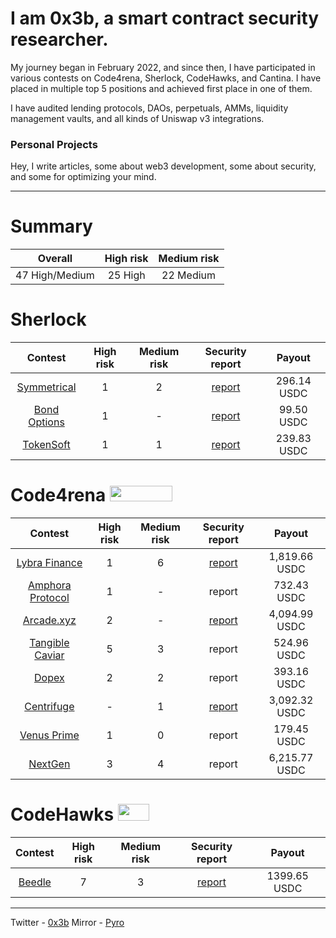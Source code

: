 # I am 0x3b, a smart contract security researcher.

My journey began in February 2022, and since then, I have participated in various contests on Code4rena, Sherlock, CodeHawks, and Cantina. I have placed in multiple top 5 positions and achieved first place in one of them.

I have audited lending protocols, DAOs, perpetuals, AMMs, liquidity management vaults, and all kinds of Uniswap v3 integrations.

### Personal Projects
Hey, I write articles, some about web3 development, some about security, and some for optimizing your mind.

---

# Summary

| Overall | High risk |  Medium risk |  
|:--:|:--:|:--:|
| 47 High/Medium | 25 High | 22 Medium | 

# Sherlock

| Contest | High risk | Medium risk | Security report | Payout |
|:--:|:--:|:--:|:--:|:--:|
| [Symmetrical](https://audits.sherlock.xyz/contests/85)| 1 | 2 | [report](https://github.com/0x3b33/portfolio/tree/master/sherlock/2023-06-symmetrical/report.md) | 296.14 USDC | 
| [Bond Options](https://audits.sherlock.xyz/contests/99) | 1 | - | [report](https://github.com/0x3b33/portfolio/blob/master/sherlock/2023-06-bond/report.md) | 99.50 USDC |  
| [TokenSoft](https://audits.sherlock.xyz/contests/100) | 1 | 1 | [report](https://github.com/0x3b33/portfolio/tree/master/sherlock/2023-06-tokensoft/report.md) | 239.83 USDC | 

# Code4rena <img src="https://code4rena.com/logos/c4-logo.svg" width=100 height=25>

| Contest | High risk | Medium risk | Security report  | Payout   |
|:--:|:--:|:--:|:--:|:--:|
| [Lybra Finance](https://code4rena.com/contests/2023-06-lybra-finance#top) | 1 | 6 | [report](https://github.com/0x3b33/portfolio/blob/master/c4/2023-06-lybra/report.md) | 1,819.66 USDC |
| [Amphora Protocol](https://code4rena.com/contests/2023-07-amphora-protocol#top) | 1 | - | report | 732.43 USDC|
| [Arcade.xyz](https://code4rena.com/contests/2023-07-arcadexyz#top) | 2 | - | [report](https://github.com/0x3b33/portfolio/blob/master/c4/2023-07-arcade/report.md)| 4,094.99 USDC |
| [Tangible Caviar](https://code4rena.com/contests/2023-08-tangible-caviar#top) | 5 | 3 | report | 524.96 USDC |
| [Dopex](https://code4rena.com/contests/2023-08-dopex#top) | 2 | 2 | report | 393.16 USDC|
| [Centrifuge](https://code4rena.com/contests/2023-09-centrifuge#top) | - | 1 | [report](https://github.com/0x3b33/portfolio/blob/master/c4/2023-09-centrifuge/report.md) | 3,092.32 USDC |
| [Venus Prime](https://code4rena.com/contests/2023-09-venus-prime#top) | 1 | 0 | report | 179.45 USDC |
| [NextGen](https://code4rena.com/audits/2023-10-nextgen#top) | 3 | 4 | report | 6,215.77 USDC |

# CodeHawks <img src="https://res.cloudinary.com/droqoz7lg/image/upload/v1689080263/snhkgvtsidryjdtx0pce.png" width=50 height=27>

| Contest | High risk | Medium risk | Security report | Payout |
|:--:|:--:|:--:|:--:|:--:|
| [Beedle](https://www.codehawks.com/contests/clkbo1fa20009jr08nyyf9wbx) | 7 | 3 | [report](https://github.com/0x3b33/portfolio/blob/master/codeHawks/2023-07-beedles/report.md) | 1399.65 USDC |

---

Twitter - [0x3b](https://twitter.com/0x3b338)
Mirror - [Pyro](https://mirror.xyz/0x3b338e782859aE11c0B15694bc482a9aFa4A5809)